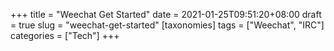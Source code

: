 +++
title = "Weechat Get Started"
date = 2021-01-25T09:51:20+08:00
draft = true
slug = "weechat-get-started"
[taxonomies]
tags = ["Weechat", "IRC"]
categories = ["Tech"]
+++


